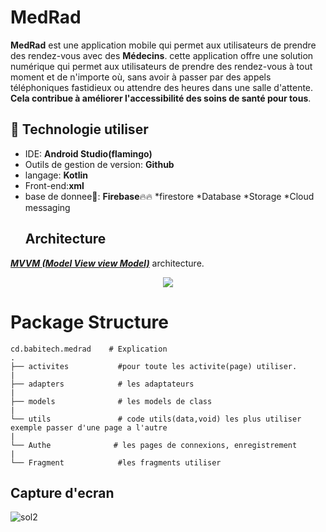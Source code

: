 
# MedRad
**MedRad** est une application mobile qui permet aux utilisateurs de prendre des rendez-vous avec des **Médecins**.
cette application offre une solution numérique qui permet aux utilisateurs de prendre des rendez-vous à tout moment et de n'importe où, sans avoir à passer par des appels téléphoniques fastidieux ou attendre des heures dans une salle d'attente. **Cela contribue à améliorer l'accessibilité des soins de santé pour tous**.

## 🚀 Technologie utiliser

*  IDE: **Android Studio(flamingo)**
*  Outils de gestion de version: **Github**
*  langage: **Kotlin**
*  Front-end:**xml**
* base de donnee🏬: **Firebase**🔥🔥
                  *firestore
                  *Database
                  *Storage
                  *Cloud messaging
  ## Architecture
 [***MVVM (Model View view Model)***](https://learn.microsoft.com/fr-fr/windows/uwp/data-binding/data-binding-and-mvvm) architecture.
 <p align="center">
  <img src="https://upload.wikimedia.org/wikipedia/commons/8/87/MVVMPattern.png" >
</p>


# Package Structure
    
    cd.babitech.medrad    # Explication
    .
    ├── activites           #pour toute les activite(page) utiliser. 
    |
    ├── adapters            # les adaptateurs             
    |
    ├── models              # les models de class
    |
    └── utils               # code utils(data,void) les plus utiliser exemple passer d'une page a l'autre
    |
    └── Authe              # les pages de connexions, enregistrement
    |
    └── Fragment            #les fragments utiliser

## Capture d'ecran
![sol2](https://github.com/BabiMumba/MedRad/assets/104514894/481619fa-56b3-42ef-8943-3864c0cea8f5)




